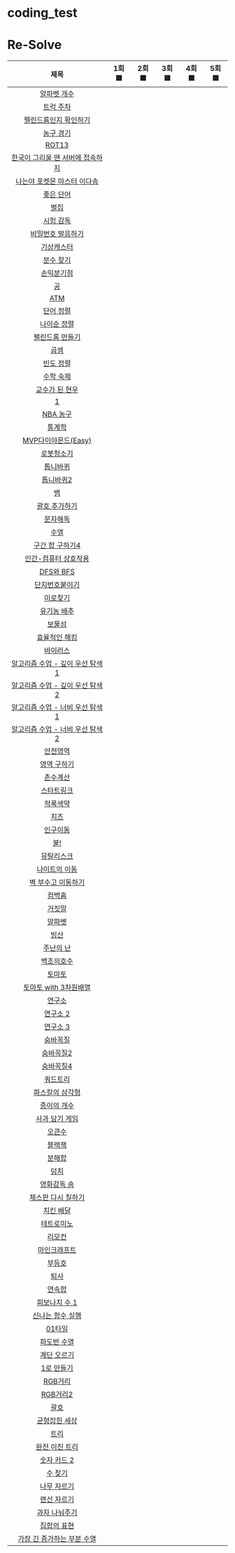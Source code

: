 # coding_test

# Re-Solve
| 제목 | 1회🟥 | 2회🟧 | 3회🟨 | 4회🟩 | 5회🟦 |
| :-: | :-: | :-: | :-: | :-: | :-: |
| [알파벳 개수](https://www.acmicpc.net/problem/10808) |  |  |  |  |  |
| [트럭 주차](https://www.acmicpc.net/problem/2979) | | | | | |
| [펠린드롬인지 확인하기](https://www.acmicpc.net/problem/10988)| | | | | |
| [농구 경기](https://www.acmicpc.net/problem/1159) | | | | | |
| [ROT13](https://www.acmicpc.net/problem/11655) | | | | | |
| [한국이 그리울 땐 서버에 접속하지](https://www.acmicpc.net/problem/9996) | | | | | |
| [나는야 포켓몬 마스터 이다솜](https://www.acmicpc.net/problem/1620) | | | | | |
| [좋은 단어](https://www.acmicpc.net/problem/3986) | | | | | |
| [벌집](https://www.acmicpc.net/problem/2292) | | | | | |
| [시험 감독](https://www.acmicpc.net/problem/13458) | | | | | |
| [비밀번호 발음하기](https://www.acmicpc.net/problem/4659) | | | | | |
| [기상캐스터](https://www.acmicpc.net/problem/10709) | | | | | |
| [분수 찾기](https://www.acmicpc.net/problem/1193) | | | | | |
| [손익분기점](https://www.acmicpc.net/problem/1712) | | | | | |
| [공](https://www.acmicpc.net/problem/1547) | | | | | |
| [ATM](https://www.acmicpc.net/problem/11399) | | | | | |
| [단어 정렬](https://www.acmicpc.net/problem/1181) | | | | | |
| [나이순 정렬](https://www.acmicpc.net/problem/10814)| | | | | |
| [팰린드롬 만들기](https://www.acmicpc.net/problem/1213) | | | | | |
| [곱셈](https://www.acmicpc.net/problem/1629) | | | | | |
| [빈도 정렬](https://www.acmicpc.net/problem/2910) | | | | | |
| [수학 숙제](https://www.acmicpc.net/problem/2870) | | | | | |
| [교수가 된 현우](https://www.acmicpc.net/problem/3474) | | | | | |
| [1](https://www.acmicpc.net/problem/4375) | | | | | |
| [NBA 농구](https://www.acmicpc.net/problem/2852) | | | | | |
| [통계학](https://www.acmicpc.net/problem/2108) | | | | | |
| [MVP다이아몬드(Easy)](https://www.acmicpc.net/problem/20413) | | | | | |
| [로봇청소기](https://www.acmicpc.net/problem/14503) | | | | | |
| [톱니바퀴](https://www.acmicpc.net/problem/14891) | | | | | |
| [톱니바퀴2](https://www.acmicpc.net/problem/15662) | | | | | |
| [뱀](https://www.acmicpc.net/problem/3190) | | | | | |
| [괄호 추가하기](https://www.acmicpc.net/problem/16637) | | | | | |
| [문자해독](https://www.acmicpc.net/problem/1593) | | | | | |
| [수열](https://www.acmicpc.net/problem/2559) | | | | | |
| [구간 합 구하기4](https://www.acmicpc.net/problem/11659) | | | | | |
| [인간-컴퓨터 상호작용](https://www.acmicpc.net/problem/16139) | | | | | |
| [DFS와 BFS](https://www.acmicpc.net/problem/1260) | | | | | |
| [단지번호붙이기](https://www.acmicpc.net/problem/2667) | | | | | |
| [미로찾기](https://www.acmicpc.net/problem/2178) | | | | | |
| [유기농 배추](https://www.acmicpc.net/problem/1012) | | | | | |
| [보물섬](https://www.acmicpc.net/problem/2589) | | | | | |
| [효율적인 해킹](https://www.acmicpc.net/problem/1325) | | | | | |
| [바이러스](https://www.acmicpc.net/problem/2606) | | | | | |
| [알고리즘 수업 - 깊이 우선 탐색 1](https://www.acmicpc.net/problem/24479) | | | | | |
| [알고리즘 수업 - 깊이 우선 탐색 2](https://www.acmicpc.net/problem/24480) | | | | | |
| [알고리즘 수업 - 너비 우선 탐색 1](https://www.acmicpc.net/problem/24444) | | | | | |
| [알고리즘 수업 - 너비 우선 탐색 2](https://www.acmicpc.net/problem/24445) | | | | | |
| [안전영역](https://www.acmicpc.net/problem/2468) | | | | | |
| [영역 구하기](https://www.acmicpc.net/problem/2583) | | | | | |
| [촌수계산](https://www.acmicpc.net/problem/2644) | | | | | |
| [스타트링크](https://www.acmicpc.net/problem/5014) | | | | | |
| [적록색약](https://www.acmicpc.net/problem/10026) | | | | | |
| [치즈](https://www.acmicpc.net/problem/2636) | | | | | |
| [인구이동](https://www.acmicpc.net/problem/16234) | | | | | |
| [불!](https://www.acmicpc.net/problem/4179) | | | | | |
| [뮤탈리스크](https://www.acmicpc.net/problem/12869) | | | | | |
| [나이트의 이동](https://www.acmicpc.net/problem/7562) | | | | | |
| [벽 부수고 이동하기](https://www.acmicpc.net/problem/2206) | | | | | |
| [컴백홈](https://www.acmicpc.net/problem/1189) | | | | | |
| [거짓말](https://www.acmicpc.net/problem/1043) | | | | | |
| [알파벳](https://www.acmicpc.net/problem/1987) | | | | | |
| [빙산](https://www.acmicpc.net/problem/2573) | | | | | |
| [주난의 난](https://www.acmicpc.net/problem/14497) | | | | | |
| [백조의호수](https://www.acmicpc.net/problem/3197) | | | | | |
| [토마토](https://www.acmicpc.net/problem/7576) | | | | | |
| [토마토 with 3차원배열](https://www.acmicpc.net/problem/7569) | | | | | |
| [연구소](https://www.acmicpc.net/problem/14502) | | | | | |
| [연구소 2](https://www.acmicpc.net/problem/17141) | | | | | |
| [연구소 3](https://www.acmicpc.net/problem/17142) | | | | | |
| [숨바꼭질](https://www.acmicpc.net/problem/1697) | | | | | |
| [숨바꼭질2](https://www.acmicpc.net/problem/12851) | | | | | |
| [숨바꼭질4](https://www.acmicpc.net/problem/13913) | | | | | |
| [쿼드트리](https://www.acmicpc.net/problem/1992) | | | | | |
| [파스칼의 삼각형](https://www.acmicpc.net/problem/16395) | | | | | |
| [종이의 개수](https://www.acmicpc.net/problem/1780) | | | | | |
| [사과 담기 게임](https://www.acmicpc.net/problem/2828) | | | | | |
| [오큰수](https://www.acmicpc.net/problem/17298) | | | | | |
| [블랙잭](https://www.acmicpc.net/problem/2798) | | | | | |
| [분해합](https://www.acmicpc.net/problem/2231) | | | | | |
| [덩치](https://www.acmicpc.net/problem/7568) | | | | | |
| [영화감독 숌](https://www.acmicpc.net/problem/1436) | | | | | |
| [체스판 다시 칠하기](https://www.acmicpc.net/problem/1018) | | | | | |
| [치킨 배달](https://www.acmicpc.net/problem/15686) | | | | | |
| [테트로미노](https://www.acmicpc.net/problem/14500) | | | | | |
| [리모컨](https://www.acmicpc.net/problem/1107) | | | | | |
| [마인크래프트](https://www.acmicpc.net/problem/18111) | | | | | |
| [부등호](https://www.acmicpc.net/problem/2529) | | | | | |
| [퇴사](https://www.acmicpc.net/problem/14501) | | | | | |
| [연속합](https://www.acmicpc.net/problem/1912) | | | | | |
| [피보나치 수 1](https://www.acmicpc.net/problem/24416) | | | | | |
| [신나는 함수 실행](https://www.acmicpc.net/problem/9184) | | | | | |
| [01타일](https://www.acmicpc.net/problem/1904) | | | | | |
| [파도반 수열](https://www.acmicpc.net/problem/9461) | | | | | |
| [계단 오르기](https://www.acmicpc.net/problem/2579) | | | | | |
| [1로 만들기](https://www.acmicpc.net/problem/1463) | | | | | |
| [RGB거리](https://www.acmicpc.net/problem/1149) | | | | | |
| [RGB거리2](https://www.acmicpc.net/problem/17404) | | | | | |
| [괄호](https://www.acmicpc.net/problem/9012) | | | | | |
| [균형잡힌 세상](https://www.acmicpc.net/problem/4949) | | | | | |
| [트리](https://www.acmicpc.net/problem/1068) | | | | | |
| [완전 이진 트리](https://www.acmicpc.net/problem/9934) | | | | | |
| [숫자 카드 2](https://www.acmicpc.net/problem/10816) | | | | | |
| [수 찾기](https://www.acmicpc.net/problem/1920) | | | | | |
| [나무 자르기](https://www.acmicpc.net/problem/2805) | | | | | |
| [랜선 자르기](https://www.acmicpc.net/problem/1654) | | | | | |
| [과자 나눠주기](https://www.acmicpc.net/problem/16401) | | | | | |
| [집합의 표현](https://www.acmicpc.net/problem/1717) | | | | | |
| [가장 긴 증가하는 부분 수열](https://www.acmicpc.net/problem/11053) | | | | | |
